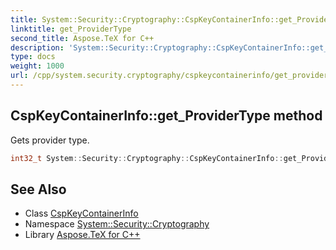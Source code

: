 ```yaml
---
title: System::Security::Cryptography::CspKeyContainerInfo::get_ProviderType method
linktitle: get_ProviderType
second_title: Aspose.TeX for C++
description: 'System::Security::Cryptography::CspKeyContainerInfo::get_ProviderType method. Gets provider type in C++.'
type: docs
weight: 1000
url: /cpp/system.security.cryptography/cspkeycontainerinfo/get_providertype/
---
```

## CspKeyContainerInfo::get_ProviderType method


Gets provider type.

```cpp
int32_t System::Security::Cryptography::CspKeyContainerInfo::get_ProviderType() const
```

## See Also

* Class [CspKeyContainerInfo](../)
* Namespace [System::Security::Cryptography](../../)
* Library [Aspose.TeX for C++](../../../)
